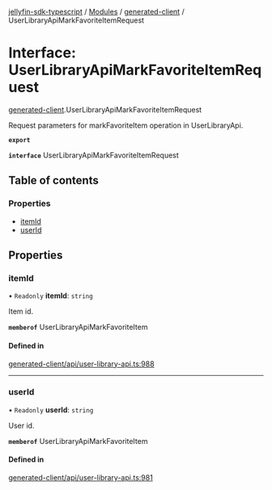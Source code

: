 [jellyfin-sdk-typescript](../README.md) / [Modules](../modules.md) / [generated-client](../modules/generated_client.md) / UserLibraryApiMarkFavoriteItemRequest

# Interface: UserLibraryApiMarkFavoriteItemRequest

[generated-client](../modules/generated_client.md).UserLibraryApiMarkFavoriteItemRequest

Request parameters for markFavoriteItem operation in UserLibraryApi.

**`export`**

**`interface`** UserLibraryApiMarkFavoriteItemRequest

## Table of contents

### Properties

- [itemId](generated_client.UserLibraryApiMarkFavoriteItemRequest.md#itemid)
- [userId](generated_client.UserLibraryApiMarkFavoriteItemRequest.md#userid)

## Properties

### itemId

• `Readonly` **itemId**: `string`

Item id.

**`memberof`** UserLibraryApiMarkFavoriteItem

#### Defined in

[generated-client/api/user-library-api.ts:988](https://github.com/thornbill/jellyfin-sdk-typescript/blob/b0f5501/src/generated-client/api/user-library-api.ts#L988)

___

### userId

• `Readonly` **userId**: `string`

User id.

**`memberof`** UserLibraryApiMarkFavoriteItem

#### Defined in

[generated-client/api/user-library-api.ts:981](https://github.com/thornbill/jellyfin-sdk-typescript/blob/b0f5501/src/generated-client/api/user-library-api.ts#L981)

